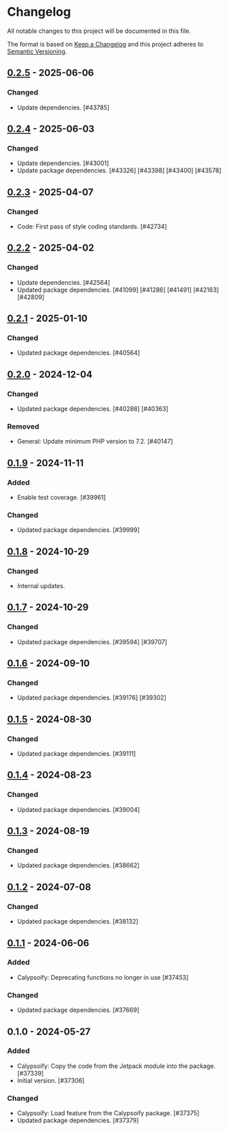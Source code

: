 # Changelog

All notable changes to this project will be documented in this file.

The format is based on [Keep a Changelog](https://keepachangelog.com/en/1.0.0/)
and this project adheres to [Semantic Versioning](https://semver.org/spec/v2.0.0.html).

## [0.2.5] - 2025-06-06
### Changed
- Update dependencies. [#43785]

## [0.2.4] - 2025-06-03
### Changed
- Update dependencies. [#43001]
- Update package dependencies. [#43326] [#43398] [#43400] [#43578]

## [0.2.3] - 2025-04-07
### Changed
- Code: First pass of style coding standards. [#42734]

## [0.2.2] - 2025-04-02
### Changed
- Update dependencies. [#42564]
- Updated package dependencies. [#41099] [#41286] [#41491] [#42163] [#42809]

## [0.2.1] - 2025-01-10
### Changed
- Updated package dependencies. [#40564]

## [0.2.0] - 2024-12-04
### Changed
- Updated package dependencies. [#40288] [#40363]

### Removed
- General: Update minimum PHP version to 7.2. [#40147]

## [0.1.9] - 2024-11-11
### Added
- Enable test coverage. [#39961]

### Changed
- Updated package dependencies. [#39999]

## [0.1.8] - 2024-10-29
### Changed
- Internal updates.

## [0.1.7] - 2024-10-29
### Changed
- Updated package dependencies. [#39594] [#39707]

## [0.1.6] - 2024-09-10
### Changed
- Updated package dependencies. [#39176] [#39302]

## [0.1.5] - 2024-08-30
### Changed
- Updated package dependencies. [#39111]

## [0.1.4] - 2024-08-23
### Changed
- Updated package dependencies. [#39004]

## [0.1.3] - 2024-08-19
### Changed
- Updated package dependencies. [#38662]

## [0.1.2] - 2024-07-08
### Changed
- Updated package dependencies. [#38132]

## [0.1.1] - 2024-06-06
### Added
- Calypsoify: Deprecating functions no longer in use [#37453]

### Changed
- Updated package dependencies. [#37669]

## 0.1.0 - 2024-05-27
### Added
- Calypsoify: Copy the code from the Jetpack module into the package. [#37339]
- Initial version. [#37306]

### Changed
- Calypsoify: Load feature from the Calypsoify package. [#37375]
- Updated package dependencies. [#37379]

[0.2.5]: https://github.com/Automattic/jetpack-calypsoify/compare/v0.2.4...v0.2.5
[0.2.4]: https://github.com/Automattic/jetpack-calypsoify/compare/v0.2.3...v0.2.4
[0.2.3]: https://github.com/Automattic/jetpack-calypsoify/compare/v0.2.2...v0.2.3
[0.2.2]: https://github.com/Automattic/jetpack-calypsoify/compare/v0.2.1...v0.2.2
[0.2.1]: https://github.com/Automattic/jetpack-calypsoify/compare/v0.2.0...v0.2.1
[0.2.0]: https://github.com/Automattic/jetpack-calypsoify/compare/v0.1.9...v0.2.0
[0.1.9]: https://github.com/Automattic/jetpack-calypsoify/compare/v0.1.8...v0.1.9
[0.1.8]: https://github.com/Automattic/jetpack-calypsoify/compare/v0.1.7...v0.1.8
[0.1.7]: https://github.com/Automattic/jetpack-calypsoify/compare/v0.1.6...v0.1.7
[0.1.6]: https://github.com/Automattic/jetpack-calypsoify/compare/v0.1.5...v0.1.6
[0.1.5]: https://github.com/Automattic/jetpack-calypsoify/compare/v0.1.4...v0.1.5
[0.1.4]: https://github.com/Automattic/jetpack-calypsoify/compare/v0.1.3...v0.1.4
[0.1.3]: https://github.com/Automattic/jetpack-calypsoify/compare/v0.1.2...v0.1.3
[0.1.2]: https://github.com/Automattic/jetpack-calypsoify/compare/v0.1.1...v0.1.2
[0.1.1]: https://github.com/Automattic/jetpack-calypsoify/compare/v0.1.0...v0.1.1
